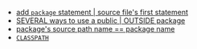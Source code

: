 * [add `package` statement | source file's first statement](createpkgs.md)
* [SEVERAL ways to use a public | OUTSIDE package](usepkgs.md)
* [package's source path name == package name](managingfiles.md)
* [`CLASSPATH`](managingfiles.md)
